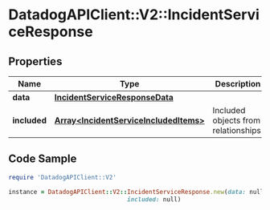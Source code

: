 # DatadogAPIClient::V2::IncidentServiceResponse

## Properties

Name | Type | Description | Notes
------------ | ------------- | ------------- | -------------
**data** | [**IncidentServiceResponseData**](IncidentServiceResponseData.md) |  | 
**included** | [**Array&lt;IncidentServiceIncludedItems&gt;**](IncidentServiceIncludedItems.md) | Included objects from relationships. | [optional] [readonly] 

## Code Sample

```ruby
require 'DatadogAPIClient::V2'

instance = DatadogAPIClient::V2::IncidentServiceResponse.new(data: null,
                                 included: null)
```



